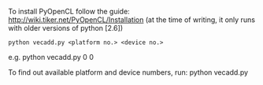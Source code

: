 To install PyOpenCL follow the guide:
    http://wiki.tiker.net/PyOpenCL/Installation
(at the time of writing, it only runs with older versions of python [2.6])

    python vecadd.py <platform no.> <device no.>
e.g.
    python vecadd.py 0 0

To find out available platform and device numbers, run:
    python vecadd.py

